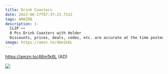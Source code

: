 ```yaml
---
title: Drink Coasters
date: 2023-06-27T07:37:23.731Z
tags: AMAZON
description: |-
  CLIP ✂️✂️
  8 Pcs Drink Coasters with Holder 
  Discounts, prices, deals, codes, etc. are accurate at the time posted only.  
image: https://amzn.to/46m1k6L
---
```

https://amzn.to/46m1k6L (AD)<!--StartFragment-->

![](https://m.media-amazon.com/images/I/81D9ybwtAEL._AC_SL1500_.jpg)

<!--EndFragment-->